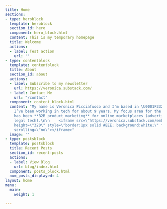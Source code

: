```yaml
---
title: Home
sections:
- type: heroblock
  template: heroblock
  section_id: hero
  component: hero_block.html
  content: This is my temporary homepage
  title: Welcome
  actions:
  - label: Test action
    url: ''
- type: contentblock
  template: contentblock
  title: About
  section_id: about
  actions:
  - label: Subscribe to my newsletter
    url: https://veronica.substack.com/
  - label: Contact Me
    url: "/contact"
  component: content_block.html
  content: "My name is Veronica Picciafuoco and I'm based in \U0001F332Palo Alto\U0001F332.
    I’ve been working in tech for about 9 years. My focus area for the past few years
    has been **B2B product marketing** for online marketplaces (advertising, analytics,
    legal tech).\n\n    <iframe src=\"https://veronica.substack.com/embed\" width=\"480\"
    height=\"320\" style=\"border:1px solid #EEE; background:white;\" frameborder=\"0\"
    scrolling=\"no\"></iframe>"
  image: ''
- type: postsblock
  template: postsblock
  title: Recent Posts
  section_id: recent-posts
  actions:
  - label: View Blog
    url: blog/index.html
  component: posts_block.html
  num_posts_displayed: 4
layout: home
menu:
  main:
    weight: 1

---
```


